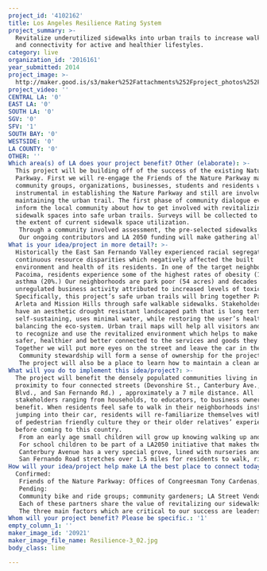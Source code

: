 ```yaml
---
project_id: '4102162'
title: Los Angeles Resilience Rating System
project_summary: >-
  Revitalize underutilized sidewalks into urban trails to increase walkability
  and connectivity for active and healthier lifestyles.
category: live
organization_id: '2016161'
year_submitted: 2014
project_image: >-
  http://maker.good.is/s3/maker%252Fattachments%252Fproject_photos%252Fimages%252F20921%252Fdisplay%252FResilience-3_02.jpg=c570x385
project_video: ''
CENTRAL LA: '0'
EAST LA: '0'
SOUTH LA: '0'
SGV: '0'
SFV: '1'
SOUTH BAY: '0'
WESTSIDE: '0'
LA COUNTY: '0'
OTHER: ''
Which area(s) of LA does your project benefit? Other (elaborate): >-
  This project will be building off of the success of the existing Nature
  Parkway. First we will re-engage the Friends of the Nature Parkway made up of
  community groups, organizations, businesses, students and residents who were
  instrumental in establishing the Nature Parkway and still are involved in
  maintaining the urban trail. The first phase of community dialogue events will
  inform the local community about how to get involved with revitalizing their
  sidewalk spaces into safe urban trails. Surveys will be collected to inform us
  the extent of current sidewalk space utilization. 
   Through a community involved assessment, the pre-selected sidewalks connecting to the existing Nature Parkway, will identify the type of beautification resources needed for each block. Whether it is planning more native plants, covering areas with decomposed granite or cleaning the current landscape, a log of needs will inform the beautification plan. The main project leaders will be responsible for acquiring all necessary permits. A partial allocation of awarded funds will be used to offer light food and refreshments to community members who are involved the process. Informational signage for the type of plants used will be designed and installed. The signs will look similar to what is seen in local city and state parks. The result will be a detailed list of the number of tools and other resources to revitalize sidewalks into complete urban trails. 
   Our ongoing contributors and LA 2050 funding will make gathering all of the resources required possible to complete the beautification phases. We will outreach to local surrounding businesses to attain the right tools to complete the Nature Parkway project. Community events that provide connections to community resources, free delicious healthy food, hydration stations and fun will create a public space for community members to unite for a common cause. These events will be open to all community residents and businesses that have a stake in this community investment. We will outreach to nearby schools, community organizations and other members using social media outlets. Groups will be made up of folks who either want to plant, remove debris, or install signage along the Nature Parkway. These volunteers will be made up of original and new Friends of the Nature Parkway. Our relationship and increased engagement will be made possible by facilitating continuous communication in a public sphere.
What is your idea/project in more detail?: >-
  Historically the East San Fernando Valley experienced racial segregation and
  continuous resource disparities which negatively affected the built
  environment and health of its residents. In one of the target neighborhoods,
  Pacoima, residents experience some of the highest rates of obesity (17%) and
  asthma (20%.) Our neighborhoods are park poor (54 acres) and decades of
  unregulated business activity attributed to increased levels of toxicity.
  Specifically, this project’s safe urban trails will bring together Pacoima,
  Arleta and Mission Hills through safe walkable sidewalks. Stakeholders will
  have an aesthetic drought resistant landscaped path that is long term
  self-sustaining, uses minimal water, while restoring the user’s health and
  balancing the eco-system. Urban trail maps will help all visitors and locals
  to recognize and use the revitalized environment which helps to make them feel
  safer, healthier and better connected to the services and goods they require.
  Together we will put more eyes on the street and leave the car in the garage. 
   Community stewardship will form a sense of ownership for the project because the sidewalk will be restored by every one of us. Those who partake in the planting will be able to adopt the plant and secure its longevity. Children and adults alike will be establishing roots in our community. A powerful method to bring along change in our community is to offer opportunities for education and hands on experience. The main group of organizers will produce a revitalization plan that has minimal maintenance while mimicking natural systems to create beautiful living spaces that nourish people and celebrate nature. 
   The project will also be a place to learn how to maintain a clean and healthy environment as well as establishing a more active lifestyle. Informational signage will be installed, similar to what is seen in local city and state parks. Mile markers along the path will help the user track their distance in the hopes that they reach their fitness goals. The user will be informed on how the habitat enhances not only their well-being but also that of the native animals. Local schools will now have an accessible native plant path enabling hands on learning. Children will become health champions. Minimizing our carbon footprint by being on foot or bicycle can increase mobility, put more eyes on the street, increase community stewardship and stimulate local business activity.
What will you do to implement this idea/project?: >-
  The project will benefit the densely populated communities living in close
  proximity to four connected streets (Devonshire St., Canterbury Ave., Van Nuys
  Blvd., and San Fernando Rd.) , approximately a 7 mile distance. All
  stakeholders ranging from households, to educators, to business owners will
  benefit. When residents feel safe to walk in their neighborhoods instead of
  jumping into their car, residents will re-familiarize themselves with the type
  of pedestrian friendly culture they or their older relatives’ experience
  before coming to this country. 
   From an early age small children will grow up knowing walking up and down urban trails is the thing to do. This opportunity will secure them with the safety they need to grow stronger. Playing outside and discovering the animals that use the urban trail as their habitat can be a game of show and tell for parent and child. The expanded tree canopy coverage would be ideal for parents to push strollers and for seniors to increase mobility. Parents can feel secure to let their children off the stroller since the extra green foliage will act as a buffer between them and the street.
   For school children to be part of a LA2050 initiative that makes their own LA neighborhood a better place to live will make them long term community stewards for a better well-being. Walking to and from school can be their new norm. Along the trail exists three schools with approximately 3300 students cumulatively and one highly used park. The urban trails will better connect them to their school and park of choice.
   Canterbury Avenue has a very special grove, lined with nurseries and community gardens. The urban trail will create a safe path to Arleta High School, Beachy Ave. Elementary School, Canterbury Elementary and Branford Park. An opportunity exists to bring the first farmer’s market to this area. The uptick in foot traffic and increase promotion through the urban trail map will stimulate the local economy. 
   San Fernando Road stretches over 1.5 miles for residents to walk, ride, or run. The busy street is well lit and plants are starting to grow and blossom bright floral colors. It is already highly utilized because of the number of commuter bus stops. On Van Nuys Blvd. a color explosion occurred when youth driven art mural projects started to replace graffiti. Along the pathway users have accessibility to city resources through the neighborhood City Hall offices, postal office, library, health services and restaurants.
How will your idea/project help make LA the best place to connect today? In LA2050?: |-
  Confirmed:
   Friends of the Nature Parkway: Offices of Congreesman Tony Cardenas, Los Angeles County Supervisor Zev Yaroslavsky, Senator Padilla, Assemblymember Bocanegra, LA City Councilmembers Nury Martinez and Felipe Fuentes; Students from: Arleta High School Eco-Club, Valor Academy, San Fernando High School, Neighborhood Councils: Mission Hills, Arleta, Pacoima, Panorama City; Community Based Organizations: Initiating Change in Our Neighborhood, Comision Femenil SFV, Los Angeles City Waste Management, Laborer Locals 300; Neighborhood Watch Groups: Mission Area LAPD, Mission Hills Basic Car, Arleta Community Watch Dogs; Tajo Landscape
   Pending:
   Community bike and ride groups; community gardeners; LA Street Vendors Campaign; Northeast Valley Health Corporation, Valley Care Community Consortium, LA Food Policy Council; Los Angeles Mayor Garcetti; LAUSD Board member , Monica Ratlliff; Sylmar High School Horticulture Department; San Fernando Community Health Center, Proyecto del Barrio, M.E.N.D; Tia Chucha’s;Tree People, LA Open Acres
   Each of these partners share the value of revitalizing our sidewalks to increase the number of safe streets, enhance our resident’s health and improve the environment. In some form or another they all contributed resources whether they be tools, labor, expertise, promotion, labor, monetary contribution or volunteer hours to turn a blighted sidewalk into a nature parkway. Five years later they are still waiting for us to stretch the parkway into more urban trails. For this project we will have to re-ignite the conversation with all of our past partners and form new partnerships.
   The three main factors which are critical to our success are leadership, communication and teamwork. The Nature Parkway’s project manager will help make it possible to extend urban trails because of her leadership ability to pay attention to detail without undermining the biggest asset which are the partners and residents. She will help us get the right team members to the decision making table. Communication will be key, since no formal group already exists to carry on the work. Continuous communication will help keep all informed in the project’s process. Lastly teamwork is necessary to understand what is going well and what needs to be ameliorated. Volunteers including experts who donate services will be engaged by the opportunity to self-identify their role and execute the right action leading towards the main goal.
Whom will your project benefit? Please be specific.: '1'
empty_column_1: ''
maker_image_id: '20921'
maker_image_file_name: Resilience-3_02.jpg
body_class: lime

---
```

